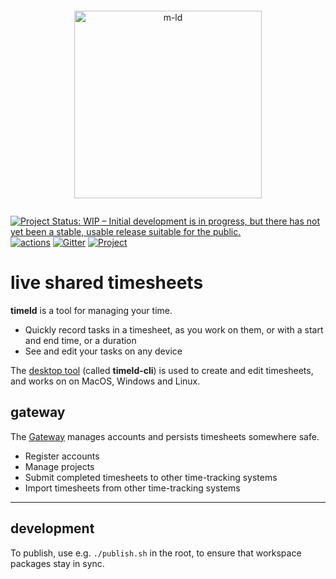 <pre></pre>
<!--suppress HtmlDeprecatedAttribute -->
<p align="center">
  <a href="https://m-ld.org/">
    <img alt="m-ld" src="https://m-ld.org/m-ld.svg" width="300em" />
  </a>
</p>
<pre></pre>

[![Project Status: WIP – Initial development is in progress, but there has not yet been a stable, usable release suitable for the public.](https://www.repostatus.org/badges/latest/wip.svg)](https://www.repostatus.org/#wip)
[![actions](https://github.com/m-ld/timeld/actions/workflows/node.js.yml/badge.svg)](https://github.com/m-ld/timeld/actions)
[![Gitter](https://img.shields.io/gitter/room/federatedbookkeeping/timesheets)](https://gitter.im/federatedbookkeeping/timesheets)
[![Project](https://img.shields.io/badge/project-in%20progress-blueviolet?logo=github)](https://github.com/m-ld/timeld/projects/1)

# live shared timesheets

**timeld** is a tool for managing your time.

- Quickly record tasks in a timesheet, as you work on them, or with a start and end time, or a duration
- See and edit your tasks on any device

The [desktop tool](https://www.npmjs.com/package/timeld-cli) (called **timeld-cli**) is used to create and edit timesheets, and works on on MacOS, Windows and Linux.

## gateway

The [Gateway](https://www.npmjs.com/package/timeld-gateway) manages accounts and persists timesheets somewhere safe.

- Register accounts
- Manage projects
- Submit completed timesheets to other time-tracking systems
- Import timesheets from other time-tracking systems

---

## development

To publish, use e.g. `./publish.sh` in the root, to ensure that workspace packages stay in sync.
